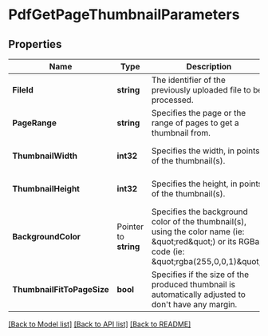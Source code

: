# PdfGetPageThumbnailParameters

## Properties

Name | Type | Description | Notes
------------ | ------------- | ------------- | -------------
**FileId** | **string** | The identifier of the previously uploaded file to be processed. | 
**PageRange** | **string** | Specifies the page or the range of pages to get a thumbnail from. | 
**ThumbnailWidth** | **int32** | Specifies the width, in points, of the thumbnail(s). | [optional] [default to 140]
**ThumbnailHeight** | **int32** | Specifies the height, in points, of the thumbnail(s). | [optional] [default to 220]
**BackgroundColor** | Pointer to **string** | Specifies the background color of the thumbnail(s), using the color name (ie: \&quot;red\&quot;) or its RGBa code (ie: \&quot;rgba(255,0,0,1)\&quot;). | [optional] [default to rgba(0,0,0,0)]
**ThumbnailFitToPageSize** | **bool** | Specifies if the size of the produced thumbnail is automatically adjusted to don&#39;t have any margin. | [optional] [default to true]

[[Back to Model list]](../README.md#documentation-for-models) [[Back to API list]](../README.md#documentation-for-api-endpoints) [[Back to README]](../README.md)


